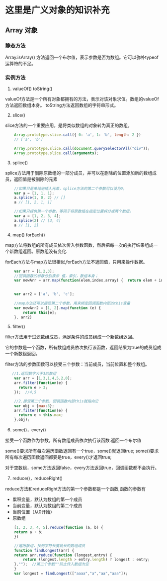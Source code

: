 # 这里是广义对象的知识补充

## Array 对象

### 静态方法
Array.isArray()  方法返回一个布尔值，表示参数是否为数组。它可以弥补typeof运算符的不足。

### 实例方法

1. valueOf() toString() 

valueOf方法是一个所有对象都拥有的方法，表示对该对象求值。数组的valueOf方法返回数组本身。
toString方法返回数组的字符串形式。

2. slice()

slice方法的一个重要应用，是将类似数组的对象转为真正的数组。

```javascript
    Array.prototype.slice.call({ 0: 'a', 1: 'b', length: 2 })
    // ['a', 'b']

    Array.prototype.slice.call(document.querySelectorAll("div"));
    Array.prototype.slice.call(arguments);
```

3. splice() 

splice方法用于删除原数组的一部分成员，并可以在删除的位置添加新的数组成员，返回值是被删除的元素

```javascript
    //如果只是单纯地插入元素，splice方法的第二个参数可以设为0。
    var a = [1, 1, 1];
    a.splice(1, 0, 2) // []
    a // [1, 2, 1, 1]

    //如果只提供第一个参数，等同于将原数组在指定位置拆分成两个数组。
    var a = [1, 2, 3, 4];
    a.splice(2) // [3, 4]
    a // [1, 2]
```

4. map()   forEach()

map方法将数组的所有成员依次传入参数函数，然后把每一次的执行结果组成一个新数组返回。原数组没有变化.

forEach方法与map方法很相似,forEach方法不返回值，只用来操作数据。

```javascript
    var arr = [1,2,3];
    //回调函数的参数分别表示 值，索引，数组本身；
    var newArr = arr.map(function(elem,index,array) {  return elem + index; });
    

    var arr2 = ['a', 'b', 'c'];
    
    //map方法还可以接受第二个参数，用来绑定回调函数内部的this变量
    var newArr2 = [1, 2].map(function (e) {
        return this[e];
    }, arr2)
```

5. filter()

filter方法用于过滤数组成员，满足条件的成员组成一个新数组返回。

它的参数是一个函数，所有数组成员依次执行该函数，返回结果为true的成员组成一个新数组返回。

filter方法的参数函数可以接受三个参数：当前成员，当前位置和整个数组。

```javascript
   //1.返回数字大于3的数组
    var arr = [1,3,1,4,5,2,0]; 
    arr.filter(function(e) {
      return e > 3;
    });  //4,5

    //2.接受第二个参数，回调函数内部this就指向它
    var obj = {max:3};
    arr.filter(function(e) {
      return e < this.max;
    },obj);
```

6. some()，every() 

接受一个函数作为参数，所有数组成员依次执行该函数.返回一个布尔值

some()要求所有每次遍历函数返回有一个true，some()就返回true;
some()要求所有每次遍历函数返回都要是true，every()才返回true;

对于空数组，some方法返回false，every方法返回true，回调函数都不会执行。

7. reduce()，reduceRight() 

reduce方法和reduceRight方法的第一个参数都是一个函数,函数的参数有
-  累积变量，默认为数组的第一个成员
- 当前变量，默认为数组的第二个成员
- 当前位置（从0开始）
- 原数组

```javascript
    [1, 2, 3, 4, 5].reduce(function (a, b) {
    return a + b;
    })

    //遍历数组，找到字符长度最长的数组成员
    function findLongest(arr) {
    return arr.reduce(function (longest,entry) {
        return (longest.length > entry.length) ? longest : entry;
    },"");  //第二个参数""防止传入数组为空
    }
    var longest = findLongest(["aaaa","a","aa","aaa"]);
```



